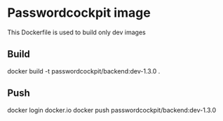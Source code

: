 # Passwordcockpit image
This Dockerfile is used to build only dev images

## Build
docker build -t passwordcockpit/backend:dev-1.3.0 .

## Push
docker login docker.io
docker push passwordcockpit/backend:dev-1.3.0